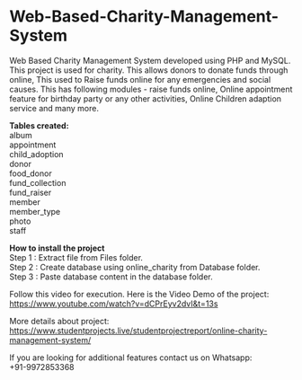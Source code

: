# Web-Based-Charity-Management-System

Web Based Charity Management System developed using PHP and MySQL. This project is used for charity. This allows donors to donate funds through online, This used to  Raise funds online for any emergencies and social causes. This has following modules - raise funds online, Online appointment feature for birthday party or any other activities, Online Children adaption service and many more.


<b>Tables created:</b><br>
  album		<br>
	appointment		<br>
	child_adoption		<br>
	donor		<br>
	food_donor		<br>
	fund_collection		<br>
	fund_raiser		<br>
	member		<br>
	member_type		<br>
	photo		<br>
	staff<br>
	
<b>How to install the project</b><br>
Step 1 : Extract file from Files folder.<br>
Step 2 : Create database using online_charity from Database folder.<br>
Step 3 : Paste database content in the database folder.<br>

Follow this video for execution. Here is the Video Demo of the project:<br>
https://www.youtube.com/watch?v=dCPrEyv2dvI&t=13s

More details about project:<br>
https://www.studentprojects.live/studentprojectreport/online-charity-management-system/

If you are looking for additional features contact us on Whatsapp:<br>
+91-9972853368

